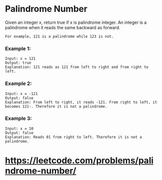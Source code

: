 # Palindrome Number

Given an integer x, return true if x is palindrome integer.
An integer is a palindrome when it reads the same backward as forward.

    For example, 121 is a palindrome while 123 is not.

### Example 1:
    Input: x = 121
    Output: true
    Explanation: 121 reads as 121 from left to right and from right to left.

### Example 2:
    Input: x = -121
    Output: false
    Explanation: From left to right, it reads -121. From right to left, it becomes 121-. Therefore it is not a palindrome.

### Example 3:
    Input: x = 10
    Output: false
    Explanation: Reads 01 from right to left. Therefore it is not a palindrome.

# https://leetcode.com/problems/palindrome-number/
